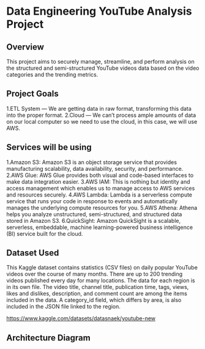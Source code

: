 # Data Engineering YouTube Analysis Project 

## Overview

 This project aims to securely manage, streamline, and perform analysis on the structured and semi-structured YouTube videos data based on the video categories and the trending metrics.


## Project Goals

1.ETL System — We are getting data in raw format, transforming this data into the proper format.
2.Cloud — We can’t process ample amounts of data on our local computer so we need to use the cloud, in this case, we will use AWS.

## Services will be using

1.Amazon S3: Amazon S3 is an object storage service that provides manufacturing scalability, data availability, security, and performance.
2.AWS Glue: AWS Glue provides both visual and code-based interfaces to make data integration easier. 
3.AWS IAM: This is nothing but identity and access management which enables us to manage access to AWS services and resources securely.
4.AWS Lambda: Lambda is a serverless compute service that runs your code in response to events and automatically manages the underlying compute resources for you. 
5.AWS Athena: Athena helps you analyze unstructured, semi-structured, and structured data stored in Amazon S3. 
6.QuickSight: Amazon QuickSight is a scalable, serverless, embeddable, machine learning-powered business intelligence (BI) service built for the cloud.

## Dataset Used

This Kaggle dataset contains statistics (CSV files) on daily popular YouTube videos over the course of many months. There are up to 200 trending videos published every day for many locations. The data for each region is in its own file. The video title, channel title, publication time, tags, views, likes and dislikes, description, and comment count are among the items included in the data. A category_id field, which differs by area, is also included in the JSON file linked to the region.

https://www.kaggle.com/datasets/datasnaek/youtube-new

## Architecture Diagram





